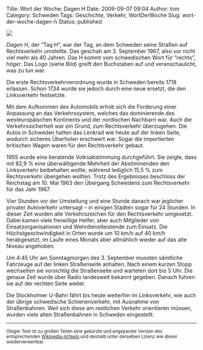Title: Wort der Woche: Dagen H
Date: 2009-09-07 09:04
Author: tom
Category: Schweden
Tags: Geschichte, Verkehr, WortDerWoche
Slug: wort-der-woche-dagen-h
Status: published

[![](http://www.fiket.de/pic/Dagen_h_150.png)](http://de.wikipedia.org/wiki/Dagen_H)

*Dagen H*, der “Tag H”, war der Tag, an dem Schweden seine Straßen auf
Rechtsverkehr umstellte. Das geschah am 3. September 1967, also vor
nicht viel mehr als 40 Jahren. Das H kommt vom schwedischen Wort für
“rechts”, *höger*. Das Logo (siehe Bild) greift den Buchstaben auf und
veranschaulicht, was zu tun war.

Die erste Rechtsverkehrverordnung wurde in Schweden bereits 1718
erlassen. Schon 1734 wurde sie jedoch durch eine neue ersetzt, die den
Linksverkehr festsetzte.

Mit dem Aufkommen des Automobils erhob sich die Forderung einer
Anpassung an das Verkehrssystem, welches das dominierende des
westeuropäischen Kontinents und der nordischen Nachbarn war. Auch die
Verkehrssicherheit war ein Grund, zum Rechtsverkehr überzugehen. Die
Autos in Schweden hatten das Lenkrad wie heute auf der linken Seite,
wodurch sicheres Überholen erschwert war. Sogar die importierten
britischen Wagen waren für den Rechtsverkehr gebaut.

1955 wurde eine beratende Volksabstimmung durchgeführt. Sie zeigte, dass
mit 82,9 % eine überwältigende Mehrheit der Abstimmenden den
Linksverkehr beibehalten wollte, während lediglich 15,5 % zum
Rechtsverkehr übergehen wollten. Trotz des Ergebnisses beschloss der
Reichstag am 10. Mai 1963 den Übergang Schwedens zum Rechtsverkehr für
das Jahr 1967.

<!--more-->  
Vier Stunden vor der Umstellung und eine Stunde danach war jeglicher
privater Autoverkehr untersagt – in einigen Städten sogar für 24
Stunden. In dieser Zeit wurden alle Verkehrszeichen für den
Rechtsverkehr umgesetzt. Dabei kamen viele freiwillige Helfer, aber auch
Mitglieder von Einsatzorganisationen und Wehrdienstleistende zum
Einsatz. Die Höchstgeschwindigkeit in Orten wurde um 10 km/h auf 40 km/h
herabgesetzt, im Laufe eines Monats aber allmählich wieder auf das alte
Niveau angehoben.

Um 4:45 Uhr am Sonntagmorgen des 3. September mussten sämtliche
Fahrzeuge auf der linken Straßenseite anhalten. Nach einem kurzen Stopp
wechselten sie vorsichtig die Straßenseite und warteten dort bis 5 Uhr.
Die genaue Zeit wurde über Radio landesweit bekannt gegeben. Danach
fuhren sie auf der rechten Seite weiter.

Die Stockholmer U-Bahn fährt bis heute weiterhin im Linksverkehr, wie
auch der übrige schwedische Schienenverkehr, mit Ausnahme von
Straßenbahnen. Weil sich diese am restlichen Verkehr orientieren müssen,
wurden viele alten Straßenbahnen in Schweden eingestellt.

* * * * *

<small>Obiger Text ist zu großen Teilen eine gekürzte und angepasste
Version des entsprechenden
[Wikipedia-Artikels](http://de.wikipedia.org/wiki/Dagen_H) und deshalb
unter derselben Lizenz wie dieser wiederverwertbar.</small>

</p>

